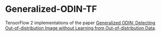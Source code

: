 # Generalized-ODIN-TF
TensorFlow 2 implementations of the paper [Generalized ODIN: Detecting Out-of-distribution Image without Learning from Out-of-distribution Data](https://arxiv.org/abs/2002.11297).
